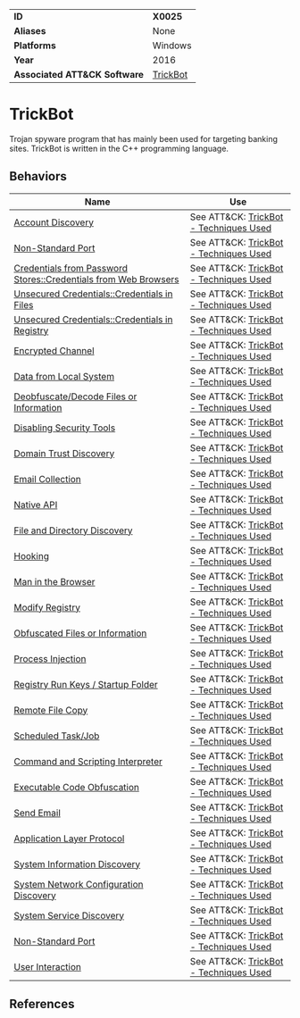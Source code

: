 |||
|---|---|
|**ID**|**X0025**|
|**Aliases**|None|
|**Platforms**|Windows|
|**Year**|2016|
|**Associated ATT&CK Software**|[TrickBot](https://attack.mitre.org/software/S0266/)|


TrickBot
========
Trojan spyware program that has mainly been used for targeting banking sites. TrickBot is written in the C++ programming language.

Behaviors
---------
|Name|Use|
|---|---|
|[Account Discovery](https://attack.mitre.org/techniques/T1087/)|See ATT&CK: [TrickBot - Techniques Used](https://attack.mitre.org/software/S0266/)|
|[Non-Standard Port](https://attack.mitre.org/techniques/T1571/)|See ATT&CK: [TrickBot - Techniques Used](https://attack.mitre.org/software/S0266/)|
|[Credentials from Password Stores::Credentials from Web Browsers](https://attack.mitre.org/techniques/T1555/003/)|See ATT&CK: [TrickBot - Techniques Used](https://attack.mitre.org/software/S0266/)|
|[Unsecured Credentials::Credentials in Files](https://attack.mitre.org/techniques/T1552/001/)|See ATT&CK: [TrickBot - Techniques Used](https://attack.mitre.org/software/S0266/)|
|[Unsecured Credentials::Credentials in Registry](https://attack.mitre.org/techniques/T1552/002/)|See ATT&CK: [TrickBot - Techniques Used](https://attack.mitre.org/software/S0266/)|
|[Encrypted Channel](https://attack.mitre.org/techniques/T1573/)|See ATT&CK: [TrickBot - Techniques Used](https://attack.mitre.org/software/S0266/)|
|[Data from Local System](https://attack.mitre.org/techniques/T1005/)|See ATT&CK: [TrickBot - Techniques Used](https://attack.mitre.org/software/S0266/)|
|[Deobfuscate/Decode Files or Information](https://attack.mitre.org/techniques/T1140/)|See ATT&CK: [TrickBot - Techniques Used](https://attack.mitre.org/software/S0266/)|
|[Disabling Security Tools](../defense-evasion/disable-security-tools.md)|See ATT&CK: [TrickBot - Techniques Used](https://attack.mitre.org/software/S0266/)|
|[Domain Trust Discovery](https://attack.mitre.org/techniques/T1482/)|See ATT&CK: [TrickBot - Techniques Used](https://attack.mitre.org/software/S0266/)|
|[Email Collection](https://attack.mitre.org/techniques/T1114/)|See ATT&CK: [TrickBot - Techniques Used](https://attack.mitre.org/software/S0266/)|
|[Native API](https://attack.mitre.org/techniques/T1106/)|See ATT&CK: [TrickBot - Techniques Used](https://attack.mitre.org/software/S0266/)|
|[File and Directory Discovery](https://attack.mitre.org/techniques/T1083/)|See ATT&CK: [TrickBot - Techniques Used](https://attack.mitre.org/software/S0266/)|
|[Hooking](../credential-access/hooking.md)|See ATT&CK: [TrickBot - Techniques Used](https://attack.mitre.org/software/S0266/)|
|[Man in the Browser](https://attack.mitre.org/techniques/T1185/)|See ATT&CK: [TrickBot - Techniques Used](https://attack.mitre.org/software/S0266/)|
|[Modify Registry](../defense-evasion/modify-reg.md)|See ATT&CK: [TrickBot - Techniques Used](https://attack.mitre.org/software/S0266/)|
|[Obfuscated Files or Information](../defense-evasion/obfuscate-files.md)|See ATT&CK: [TrickBot - Techniques Used](https://attack.mitre.org/software/S0266/)|
|[Process Injection](../defense-evasion/process-inject.md)|See ATT&CK: [TrickBot - Techniques Used](https://attack.mitre.org/software/S0266/)|
|[Registry Run Keys / Startup Folder](../persistence/registry-run-startup.md)|See ATT&CK: [TrickBot - Techniques Used](https://attack.mitre.org/software/S0266/)|
|[Remote File Copy](../command-and-control/remote-file-copy.md)|See ATT&CK: [TrickBot - Techniques Used](https://attack.mitre.org/software/S0266/)|
|[Scheduled Task/Job](https://attack.mitre.org/techniques/T1053/)|See ATT&CK: [TrickBot - Techniques Used](https://attack.mitre.org/software/S0266/)|
|[Command and Scripting Interpreter](https://attack.mitre.org/techniques/T1059/)|See ATT&CK: [TrickBot - Techniques Used](https://attack.mitre.org/software/S0266/)|
|[Executable Code Obfuscation](../anti-static-analysis/exe-code-obfuscate.md)|See ATT&CK: [TrickBot - Techniques Used](https://attack.mitre.org/software/S0266/)|
|[Send Email](../execution/send-email.md)|See ATT&CK: [TrickBot - Techniques Used](https://attack.mitre.org/software/S0266/)|
|[Application Layer Protocol](https://attack.mitre.org/techniques/T1071/)|See ATT&CK: [TrickBot - Techniques Used](https://attack.mitre.org/software/S0266/)|
|[System Information Discovery](../discovery/system-info-discover.md)|See ATT&CK: [TrickBot - Techniques Used](https://attack.mitre.org/software/S0266/)|
|[System Network Configuration Discovery](https://attack.mitre.org/techniques/T1016/)|See ATT&CK: [TrickBot - Techniques Used](https://attack.mitre.org/software/S0266/)|
|[System Service Discovery](https://attack.mitre.org/techniques/T1016/)|See ATT&CK: [TrickBot - Techniques Used](https://attack.mitre.org/software/S0266/)|
|[Non-Standard Port](https://attack.mitre.org/techniques/T1571/)|See ATT&CK: [TrickBot - Techniques Used](https://attack.mitre.org/software/S0266/)|
|[User Interaction](../execution/user-interaction.md)|See ATT&CK: [TrickBot - Techniques Used](https://attack.mitre.org/software/S0266/)|

References
----------
